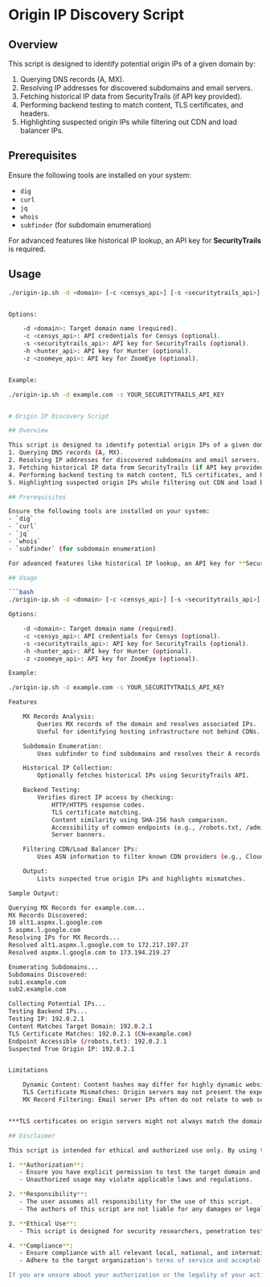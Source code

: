 # Origin IP Discovery Script

## Overview

This script is designed to identify potential origin IPs of a given domain by:
1. Querying DNS records (A, MX).
2. Resolving IP addresses for discovered subdomains and email servers.
3. Fetching historical IP data from SecurityTrails (if API key provided).
4. Performing backend testing to match content, TLS certificates, and headers.
5. Highlighting suspected origin IPs while filtering out CDN and load balancer IPs.

## Prerequisites

Ensure the following tools are installed on your system:
- `dig`
- `curl`
- `jq`
- `whois`
- `subfinder` (for subdomain enumeration)

For advanced features like historical IP lookup, an API key for **SecurityTrails** is required.

## Usage

```bash
./origin-ip.sh -d <domain> [-c <censys_api>] [-s <securitytrails_api>] [-h <hunter_api>] [-z <zoomeye_api>]


Options:

    -d <domain>: Target domain name (required).
    -c <censys_api>: API credentials for Censys (optional).
    -s <securitytrails_api>: API key for SecurityTrails (optional).
    -h <hunter_api>: API key for Hunter (optional).
    -z <zoomeye_api>: API key for ZoomEye (optional).


Example:

./origin-ip.sh -d example.com -s YOUR_SECURITYTRAILS_API_KEY


# Origin IP Discovery Script

## Overview

This script is designed to identify potential origin IPs of a given domain by:
1. Querying DNS records (A, MX).
2. Resolving IP addresses for discovered subdomains and email servers.
3. Fetching historical IP data from SecurityTrails (if API key provided).
4. Performing backend testing to match content, TLS certificates, and headers.
5. Highlighting suspected origin IPs while filtering out CDN and load balancer IPs.

## Prerequisites

Ensure the following tools are installed on your system:
- `dig`
- `curl`
- `jq`
- `whois`
- `subfinder` (for subdomain enumeration)

For advanced features like historical IP lookup, an API key for **SecurityTrails** is required.

## Usage

```bash
./origin-ip.sh -d <domain> [-c <censys_api>] [-s <securitytrails_api>] [-h <hunter_api>] [-z <zoomeye_api>]

Options:

    -d <domain>: Target domain name (required).
    -c <censys_api>: API credentials for Censys (optional).
    -s <securitytrails_api>: API key for SecurityTrails (optional).
    -h <hunter_api>: API key for Hunter (optional).
    -z <zoomeye_api>: API key for ZoomEye (optional).

Example:

./origin-ip.sh -d example.com -s YOUR_SECURITYTRAILS_API_KEY

Features

    MX Records Analysis:
        Queries MX records of the domain and resolves associated IPs.
        Useful for identifying hosting infrastructure not behind CDNs.

    Subdomain Enumeration:
        Uses subfinder to find subdomains and resolves their A records.

    Historical IP Collection:
        Optionally fetches historical IPs using SecurityTrails API.

    Backend Testing:
        Verifies direct IP access by checking:
            HTTP/HTTPS response codes.
            TLS certificate matching.
            Content similarity using SHA-256 hash comparison.
            Accessibility of common endpoints (e.g., /robots.txt, /admin).
            Server banners.

    Filtering CDN/Load Balancer IPs:
        Uses ASN information to filter known CDN providers (e.g., Cloudflare, AWS, Akamai).

    Output:
        Lists suspected true origin IPs and highlights mismatches.

Sample Output:

Querying MX Records for example.com...
MX Records Discovered:
10 alt1.aspmx.l.google.com
5 aspmx.l.google.com
Resolving IPs for MX Records...
Resolved alt1.aspmx.l.google.com to 172.217.197.27
Resolved aspmx.l.google.com to 173.194.219.27

Enumerating Subdomains...
Subdomains Discovered:
sub1.example.com
sub2.example.com

Collecting Potential IPs...
Testing Backend IPs...
Testing IP: 192.0.2.1
Content Matches Target Domain: 192.0.2.1
TLS Certificate Matches: 192.0.2.1 (CN=example.com)
Endpoint Accessible (/robots.txt): 192.0.2.1
Suspected True Origin IP: 192.0.2.1


Limitations

    Dynamic Content: Content hashes may differ for highly dynamic websites.
    TLS Certificate Mismatches: Origin servers may not present the expected certificate.
    MX Record Filtering: Email server IPs often do not relate to web server infrastructure.


***TLS certificates on origin servers might not always match the domain name.***

## Disclaimer

This script is intended for ethical and authorized use only. By using this script, you agree to the following:

1. **Authorization**:
   - Ensure you have explicit permission to test the target domain and its associated infrastructure.
   - Unauthorized usage may violate applicable laws and regulations.

2. **Responsibility**:
   - The user assumes all responsibility for the use of this script.
   - The authors of this script are not liable for any damages or legal issues arising from its use.

3. **Ethical Use**:
   - This script is designed for security researchers, penetration testers, and system administrators to identify potential vulnerabilities in a controlled and ethical environment.

4. **Compliance**:
   - Ensure compliance with all relevant local, national, and international laws.
   - Adhere to the target organization's terms of service and acceptable use policies.

If you are unsure about your authorization or the legality of your activities, consult with legal counsel before proceeding.
